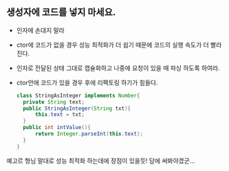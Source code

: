 ## 생성자에 코드를 넣지 마세요.

- 인자에 손대지 말라

- ctor에 코드가 없을 경우 성능 최적화가 더 쉽기 때문에 코드의 실행 속도가 더 빨라진다.

- 인자로 전달된 상태 그대로 캡슐화하고 나중에 요청이 있을 때 파싱 하도록 하여라.

- ctor안에 코드가 있을 경우 후에 리팩토링 하기가 힘들다.

  ```java
  class StringAsInteger implements Number{
  	private String text;
  	public StringAsInteger(String txt){
  		this.text = txt;
  	}
  	public int intValue(){
  		return Integer.parseInt(this.text);
  	}
  }
  ```

  

예고르 형님 말대로 성능 최적화 하는데에 장점이 있을듯! 담에 써봐야겠군...